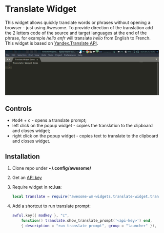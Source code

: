 # Translate Widget

This widget allows quickly translate words or phrases without opening a browser - just using Awesome. To provide direction of the translation add the 2 letters code of the source and target languages at the end of the phrase, for example _hello enfr_ will translate _hello_ from English to French. This widget is based on [Yandex.Translate API](https://tech.yandex.com/translate/).

![demo](./demo.gif)

## Controls

 - <kbd>Mod4</kbd> + <kbd>c</kbd> - opens a translate prompt;
 - left click on the popup widget - copies the translation to the clipboard and closes widget;
 - right click on the popup widget - copies text to translate to the clipboard and closes widget.

## Installation

1. Clone repo under **~/.config/awesome/**
1. Get an [API key](https://translate.yandex.com/developers/keys)
1. Require widget in **rc.lua**:

    ```lua
    local translate = require("awesome-wm-widgets.translate-widget.translate")
    ```

1. Add a shortcut to run translate prompt:

    ```lua
    awful.key({ modkey }, "c", 
        function() translate.show_translate_prompt('<api-key>') end, 
        { description = "run translate prompt", group = "launcher" }),
    ```

